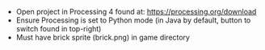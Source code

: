 - Open project in Processing 4 found at: https://processing.org/download
- Ensure Processing is set to Python mode (in Java by default, button to switch found in top-right)
- Must have brick sprite (brick.png) in game directory
